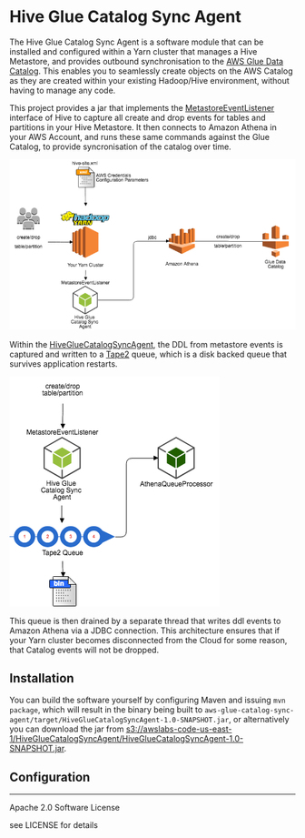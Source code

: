 # Hive Glue Catalog Sync Agent

The Hive Glue Catalog Sync Agent is a software module that can be installed and configured within a Yarn cluster that manages a Hive Metastore, and provides outbound synchronisation to the [AWS Glue Data Catalog](https://aws.amazon.com/glue). This enables you to seamlessly create objects on the AWS Catalog as they are created within your existing Hadoop/Hive environment, without having to manage any code.

This project provides a jar that implements the [MetastoreEventListener](https://hive.apache.org/javadocs/r1.2.2/api/org/apache/hadoop/hive/metastore/MetaStoreEventListener.html) interface of Hive to capture all create and drop events for tables and partitions in your Hive Metastore. It then connects to Amazon Athena in your AWS Account, and runs these same commands against the Glue Catalog, to provide syncronisation of the catalog over time.

![architecture](architecture.png)

Within the [HiveGlueCatalogSyncAgent](src/main/java/com/amazonaws/services/glue/catalog/HiveGlueCatalogSyncAgent.java), the DDL from metastore events is captured and written to a [Tape2](https://github.com/square/tape) queue, which is a disk backed queue that survives application restarts. 

![internals](internals.png)

This queue is then drained by a separate thread that writes ddl events to Amazon Athena via a JDBC connection. This architecture ensures that if your Yarn cluster becomes disconnected from the Cloud for some reason, that Catalog events will not be dropped.

## Installation

You can build the software yourself by configuring Maven and issuing `mvn package`, which will result in the binary being built to `aws-glue-catalog-sync-agent/target/HiveGlueCatalogSyncAgent-1.0-SNAPSHOT.jar`, or alternatively you can download the jar from [s3://awslabs-code-us-east-1/HiveGlueCatalogSyncAgent/HiveGlueCatalogSyncAgent-1.0-SNAPSHOT.jar](https://s3.amazonaws.com/awslabs-code-us-east-1/HiveGlueCatalogSyncAgent/HiveGlueCatalogSyncAgent-1.0-SNAPSHOT.jar).

## Configuration

----
Apache 2.0 Software License

see LICENSE for details

